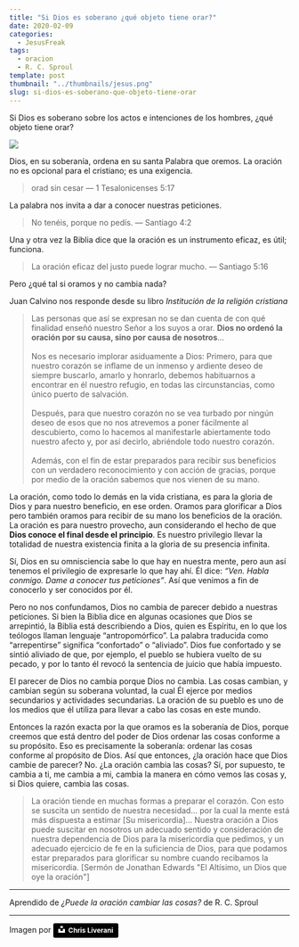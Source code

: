 ```yaml
---
title: "Si Dios es soberano ¿qué objeto tiene orar?"
date: 2020-02-09
categories:
  - JesusFreak
tags:
  - oracion
  - R. C. Sproul
template: post
thumbnail: "../thumbnails/jesus.png"
slug: si-dios-es-soberano-que-objeto-tiene-orar
---
```


Si Dios es soberano sobre los actos e intenciones de los hombres, ¿qué objeto tiene orar?

![](https://i.imgur.com/bzUVnxM.jpg)

Dios, en su soberanía, ordena en su santa Palabra que oremos. La oración no es opcional para el cristiano; es una exigencia.

> orad sin cesar — 1 Tesalonicenses 5:17

La palabra nos invita a dar a conocer nuestras peticiones.

> No tenéis, porque no pedís. — Santiago 4:2

Una y otra vez la Biblia dice que la oración es un instrumento eficaz, es útil; funciona.

> La oración eficaz del justo puede lograr mucho. — Santiago 5:16

Pero ¿qué tal si oramos y no cambia nada?

Juan Calvino nos responde desde su libro _Institución de la religión cristiana_

> Las personas que así se expresan no se dan cuenta de con qué finalidad enseñó nuestro Señor a los suyos a orar. **Dios no ordenó la oración por su causa, sino por causa de nosotros**...<br><br>
> Nos es necesario implorar asiduamente a Dios: Primero, para que nuestro corazón se inflame de un inmenso y ardiente deseo de siempre buscarlo, amarlo y honrarlo, debemos habituarnos a encontrar en él nuestro refugio, en todas las circunstancias, como único puerto de salvación.<br><br>
> Después, para que nuestro corazón no se vea turbado por ningún deseo de esos que no nos atrevemos a poner fácilmente al descubierto, como lo hacemos al manifestarle abiertamente todo nuestro afecto y, por así decirlo, abriéndole todo nuestro corazón.<br><br>
> Además, con el fin de estar preparados para recibir sus beneficios con un verdadero reconocimiento y con acción de gracias, porque por medio de la oración sabemos que nos vienen de su mano.

La oración, como todo lo demás en la vida cristiana, es para la gloria de Dios y para nuestro beneficio, en ese orden. Oramos para glorificar a Dios pero también oramos para recibir de su mano los beneficios de la oración. La oración es para nuestro provecho, aun considerando el hecho de que **Dios conoce el final desde el principio**. Es nuestro privilegio llevar la totalidad de nuestra existencia finita a la gloria de su presencia infinita.

Sí, Dios en su omnisciencia sabe lo que hay en nuestra mente, pero aun así tenemos el privilegio de expresarle lo que hay ahí. Él dice: _“Ven. Habla conmigo. Dame a conocer tus peticiones”_. Así que venimos a fin de conocerlo y ser conocidos por él.

Pero no nos confundamos, Dios no cambia de parecer debido a nuestras peticiones. Si bien la Biblia dice en algunas ocasiones que Dios se arrepintió, la Biblia está describiendo a Dios, quien es Espíritu, en lo que los teólogos llaman lenguaje “antropomórfico”. La palabra traducida como “arrepentirse” significa “confortado” o “aliviado”. Dios fue confortado y se sintió aliviado de que, por ejemplo, el pueblo se hubiera vuelto de su pecado, y por lo tanto él revocó la sentencia de juicio que había impuesto.

El parecer de Dios no cambia porque Dios no cambia. Las cosas cambian, y cambian según su soberana voluntad, la cual Él ejerce por medios secundarios y actividades secundarias. La oración de su pueblo es uno de los medios que él utiliza para llevar a cabo las cosas en este mundo.

Entonces la razón exacta por la que oramos es la soberanía de Dios, porque creemos que está dentro del poder de Dios ordenar las cosas conforme a su propósito. Eso es precisamente la soberanía: ordenar las cosas conforme al propósito de Dios. Así que entonces, ¿la oración hace que Dios cambie de parecer? No. ¿La oración cambia las cosas? Sí, por supuesto, te cambia a ti, me cambia a mi, cambia la manera en cómo vemos las cosas y, si Dios quiere, cambia las cosas.

> La oración tiende en muchas formas a preparar el corazón. Con esto se suscita un sentido de nuestra necesidad... por la cual la mente está más dispuesta a estimar [Su misericordia]... Nuestra oración a Dios puede suscitar en nosotros un adecuado sentido y consideración de nuestra dependencia de Dios para la misericordia que pedimos, y un adecuado ejercicio de fe en la suficiencia de Dios, para que podamos estar preparados para glorificar su nombre cuando recibamos la misericordia. [Sermón de Jonathan Edwards "El Altísimo, un Dios que oye la oración"]

---

Aprendido de _¿Puede la oración cambiar las cosas?_ de R. C. Sproul

---

Imagen por <a style="background-color:black;color:white;text-decoration:none;padding:4px 6px;font-family:-apple-system, BlinkMacSystemFont, &quot;San Francisco&quot;, &quot;Helvetica Neue&quot;, Helvetica, Ubuntu, Roboto, Noto, &quot;Segoe UI&quot;, Arial, sans-serif;font-size:12px;font-weight:bold;line-height:1.2;display:inline-block;border-radius:3px" href="https://unsplash.com/@chrisliverani?utm_medium=referral&amp;utm_campaign=photographer-credit&amp;utm_content=creditBadge" target="_blank" rel="noopener noreferrer" title="Download free do whatever you want high-resolution photos from Chris Liverani"><span style="display:inline-block;padding:2px 3px"><svg xmlns="http://www.w3.org/2000/svg" style="height:12px;width:auto;position:relative;vertical-align:middle;top:-2px;fill:white" viewBox="0 0 32 32"><title>unsplash-logo</title><path d="M10 9V0h12v9H10zm12 5h10v18H0V14h10v9h12v-9z"></path></svg></span><span style="display:inline-block;padding:2px 3px">Chris Liverani</span></a>

